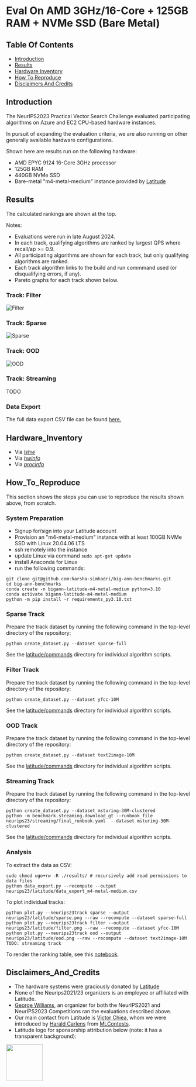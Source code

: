 
# Eval On AMD 3GHz/16-Core + 125GB RAM + NVMe SSD (Bare Metal)

## Table Of Contents

- [Introduction](#introduction)  
- [Results](#results) 
- [Hardware Inventory](#hardware_inventory)
- [How To Reproduce](#how_to_reproduce)
- [Disclaimers And Credits](#disclaimers_and_credits)  

## Introduction

The NeurIPS2023 Practical Vector Search Challenge evaluated participating algorithms on Azure and EC2 CPU-based hardware instances.

In pursuit of expanding the evaluation criteria, we are also running on other generally available hardware configurations.

Shown here are results run on the following hardware:
* AMD EPYC 9124 16-Core 3GHz processor
* 125GB RAM 
* 440GB NVMe SSD
* Bare-metal "m4-metal-medium" instance provided by [Latitude](https://www.latitude.sh/) 

## Results

The calculated rankings are shown at the top.

Notes:
* Evaluations were run in late August 2024.
* In each track, qualifying algorithms are ranked by largest QPS where recall/ap >= 0.9.
* All participating algorithms are shown for each track, but only qualifying algorithms are ranked.
* Each track algorithm links to the build and run commmand used (or disqualifying errors, if any).
* Pareto graphs for each track shown below.

### Track: Filter

![Filter](latitude/filter.png)

### Track: Sparse

![Sparse](latitude/sparse.png)

### Track: OOD

![OOD](latitude/ood.png)

### Track: Streaming

TODO

### Data Export

The full data export CSV file can be found [here.](latitude/data_export_m4-metal-medium.csv)

## Hardware_Inventory

* Via [*lshw*](latitude/m4-metal-medium-lshw.txt)
* Via [*hwinfo*](latitude/m4-metal-medium-hwinfo.txt)
* Via [*procinfo*](latitude/m4-metal-medium-procinfo.txt)

## How_To_Reproduce

This section shows the steps you can use to reproduce the results shown above, from scratch.

### System Preparation

* Signup for/sign into your Latitude account 
* Provision an "m4-metal-medium" instance with at least 100GB NVMe SSD with Linux 20.04.06 LTS
* ssh remotely into the instance
* update Linux via command ```sudo apt-get update```
* install Anaconda for Linux
* run the following commands:
```
git clone git@github.com:harsha-simhadri/big-ann-benchmarks.git
cd big-ann-benchmarks
conda create -n bigann-latitude-m4-metal-medium python=3.10
conda activate bigann-latitude-m4-metal-medium
python -m pip install -r requirements_py3.10.txt 
```

### Sparse Track

Prepare the track dataset by running the following command in the top-level directory of the repository:
```
python create_dataset.py --dataset sparse-full
```

See the [latitude/commands](latitude/commands) directory for individual algorithm scripts.

### Filter Track

Prepare the track dataset by running the following command in the top-level directory of the repository:
```
python create_dataset.py --dataset yfcc-10M
```

See the [latitude/commands](latitude/commands) directory for individual algorithm scripts.

### OOD Track

Prepare the track dataset by running the following command in the top-level directory of the repository:
```
python create_dataset.py --dataset text2image-10M 
```
See the [latitude/commands](latitude/commands) directory for individual algorithm scripts.

### Streaming Track

Prepare the track dataset by running the following command in the top-level directory of the repository:
```
python create_dataset.py --dataset msturing-30M-clustered
python -m benchmark.streaming.download_gt --runbook_file neurips23/streaming/final_runbook.yaml  --dataset msturing-30M-clustered
```

See the [latitude/commands](latitude/commands) directory for individual algorithm scripts.

### Analysis

To extract the data as CSV:
```
sudo chmod ugo+rw -R ./results/ # recursively add read permissions to data files
python data_export.py --recompute --output neurips23/latitude/data_export_m4-metal-medium.csv
```

To plot individual tracks:
```
python plot.py --neurips23track sparse --output neurips23/latitude/sparse.png --raw --recompute --dataset sparse-full
python plot.py --neurips23track filter --output neurips23/latitude/filter.png --raw --recompute --dataset yfcc-10M
python plot.py --neurips23track ood --output neurips23/latitude/ood.png --raw --recompute --dataset text2image-10M
TODO: streaming track
```

To render the ranking table, see this [notebook](latitude/analysis.ipynb).

## Disclaimers_And_Credits

* The hardware systems were graciously donated by [Latitude](https://www.latitude.sh/)
* None of the Neurips2021/23 organizers is an employee or affiliated with Latitude.
* [George Williams](https://github.com/sourcesync), an organizer for both the NeurIPS2021 and NeurIPS2023 Competitions ran the evaluations described above.
* Our main contact from Latitude is [Victor Chiea](victor.chiea@latitude.sh), whom we were introduced by [Harald Carlens](harald@mlcontests.com) from [MLContests](https://mlcontests.com/).
* Latitude logo for sponsorship attribution below (note: it has a transparent background):
<img src="latitude/latitude_logo.png" height="100px">
